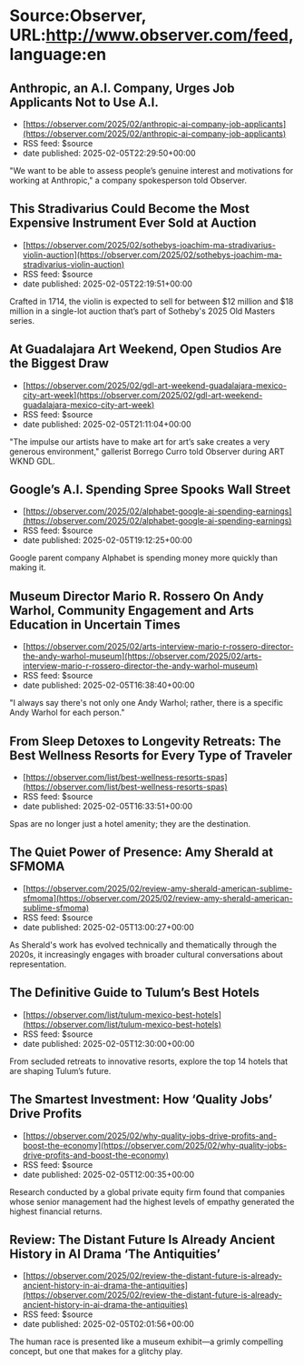 # Source:Observer, URL:http://www.observer.com/feed, language:en

## Anthropic, an A.I. Company, Urges Job Applicants Not to Use A.I.
 - [https://observer.com/2025/02/anthropic-ai-company-job-applicants](https://observer.com/2025/02/anthropic-ai-company-job-applicants)
 - RSS feed: $source
 - date published: 2025-02-05T22:29:50+00:00

"We want to be able to assess people’s genuine interest and motivations for working at Anthropic," a company spokesperson told Observer.

## This Stradivarius Could Become the Most Expensive Instrument Ever Sold at Auction
 - [https://observer.com/2025/02/sothebys-joachim-ma-stradivarius-violin-auction](https://observer.com/2025/02/sothebys-joachim-ma-stradivarius-violin-auction)
 - RSS feed: $source
 - date published: 2025-02-05T22:19:51+00:00

Crafted in 1714, the violin is expected to sell for between $12 million and $18 million in a single-lot auction that’s part of Sotheby's 2025 Old Masters series.

## At Guadalajara Art Weekend, Open Studios Are the Biggest Draw
 - [https://observer.com/2025/02/gdl-art-weekend-guadalajara-mexico-city-art-week](https://observer.com/2025/02/gdl-art-weekend-guadalajara-mexico-city-art-week)
 - RSS feed: $source
 - date published: 2025-02-05T21:11:04+00:00

"The impulse our artists have to make art for art’s sake creates a very generous environment," gallerist Borrego Curro told Observer during ART WKND GDL.

## Google’s A.I. Spending Spree Spooks Wall Street
 - [https://observer.com/2025/02/alphabet-google-ai-spending-earnings](https://observer.com/2025/02/alphabet-google-ai-spending-earnings)
 - RSS feed: $source
 - date published: 2025-02-05T19:12:25+00:00

Google parent company Alphabet is spending money more quickly than making it.

## Museum Director Mario R. Rossero On Andy Warhol, Community Engagement and Arts Education in Uncertain Times
 - [https://observer.com/2025/02/arts-interview-mario-r-rossero-director-the-andy-warhol-museum](https://observer.com/2025/02/arts-interview-mario-r-rossero-director-the-andy-warhol-museum)
 - RSS feed: $source
 - date published: 2025-02-05T16:38:40+00:00

"I always say there's not only one Andy Warhol; rather, there is a specific Andy Warhol for each person."

## From Sleep Detoxes to Longevity Retreats: The Best Wellness Resorts for Every Type of Traveler
 - [https://observer.com/list/best-wellness-resorts-spas](https://observer.com/list/best-wellness-resorts-spas)
 - RSS feed: $source
 - date published: 2025-02-05T16:33:51+00:00

Spas are no longer just a hotel amenity; they are the destination.

## The Quiet Power of Presence: Amy Sherald at SFMOMA
 - [https://observer.com/2025/02/review-amy-sherald-american-sublime-sfmoma](https://observer.com/2025/02/review-amy-sherald-american-sublime-sfmoma)
 - RSS feed: $source
 - date published: 2025-02-05T13:00:27+00:00

As Sherald's work has evolved technically and thematically through the 2020s, it increasingly engages with broader cultural conversations about representation.

## The Definitive Guide to Tulum’s Best Hotels
 - [https://observer.com/list/tulum-mexico-best-hotels](https://observer.com/list/tulum-mexico-best-hotels)
 - RSS feed: $source
 - date published: 2025-02-05T12:30:00+00:00

From secluded retreats to innovative resorts, explore the top 14 hotels that are shaping Tulum’s future.

## The Smartest Investment: How ‘Quality Jobs’ Drive Profits
 - [https://observer.com/2025/02/why-quality-jobs-drive-profits-and-boost-the-economy](https://observer.com/2025/02/why-quality-jobs-drive-profits-and-boost-the-economy)
 - RSS feed: $source
 - date published: 2025-02-05T12:00:35+00:00

Research conducted by a global private equity firm found that companies whose senior management had the highest levels of empathy generated the highest financial returns.

## Review: The Distant Future Is Already Ancient History in AI Drama ‘The Antiquities’
 - [https://observer.com/2025/02/review-the-distant-future-is-already-ancient-history-in-ai-drama-the-antiquities](https://observer.com/2025/02/review-the-distant-future-is-already-ancient-history-in-ai-drama-the-antiquities)
 - RSS feed: $source
 - date published: 2025-02-05T02:01:56+00:00

The human race is presented like a museum exhibit—a grimly compelling concept, but one that makes for a glitchy play.

